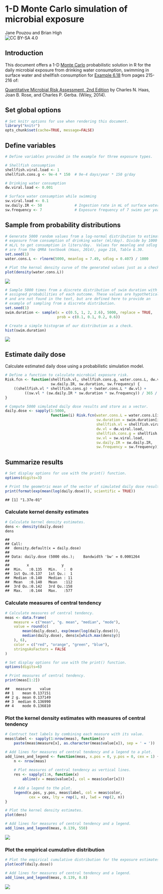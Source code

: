 # 1-D Monte Carlo simulation of microbial exposure
Jane Pouzou and Brian High  
![CC BY-SA 4.0](cc_by-sa_4.png)  

## Introduction

This document offers a 1-D 
[Monte Carlo](https://en.wikipedia.org/wiki/Monte_Carlo_method) probabilistic 
solution in R for the daily microbial exposure from drinking water consumption, 
swimming in surface water and shellfish consumption for 
[Example 6.18](images/ex0618.png) from pages 215-216 of:

[Quantitative Microbial Risk Assessment, 2nd Edition](http://www.wiley.com/WileyCDA/WileyTitle/productCd-1118145291,subjectCd-CH20.html) 
by Charles N. Haas, Joan B. Rose, and Charles P. Gerba. (Wiley, 2014).

## Set global options


```r
# Set knitr options for use when rendering this document.
library("knitr")
opts_chunk$set(cache=TRUE, message=FALSE)
```

## Define variables


```r
# Define variables provided in the example for three exposure types.

# Shellfish consumption
shellfish.viral.load <- 1
shellfish.cons.g <- 9e-4 * 150  # 9e-4 days/year * 150 g/day

# Drinking water consumption
dw.viral.load <- 0.001

# Surface water consumption while swimming
sw.viral.load <- 0.1
sw.daily.IR <- 50               # Ingestion rate in mL of surface water
sw.frequency <- 7               # Exposure frequency of 7 swims per year
```

## Sample from probability distributions


```r
# Generate 5000 random values from a log-normal distribution to estimate 
# exposure from consumption of drinking water (ml/day). Divide by 1000 
# mL/L to get consumption in liters/day.  Values for meanlog and sdlog 
# are from the QMRA textbook (Haas, 2014), page 216, Table 6.30.
set.seed(1)
water.cons.L <- rlnorm(5000, meanlog = 7.49, sdlog = 0.407) / 1000

# Plot the kernal density curve of the generated values just as a check.
plot(density(water.cons.L))
```

![](ex0618prob_files/figure-html/unnamed-chunk-3-1.png)

```r
# Sample 5000 times from a discrete distribution of swim duration with 
# assigned probabilities of each outcome. These values are hypothetical 
# and are not found in the text, but are defined here to provide an 
# example of sampling from a discrete distribution.
set.seed(1)
swim.duration <- sample(x = c(0.5, 1, 2, 2.6), 5000, replace = TRUE, 
                        prob = c(0.1, 0.1, 0.2, 0.6))

# Create a simple histogram of our distribution as a check.
hist(swim.duration)
```

![](ex0618prob_files/figure-html/unnamed-chunk-3-2.png)

## Estimate daily dose

Calculate estimated daily dose using a probabilistic simulation model.


```r
# Define a function to calculate microbial exposure risk.
Risk.fcn <- function(shellfish.vl, shellfish.cons.g, water.cons.L, dw.vl, sw.vl, 
                     sw.daily.IR, sw.duration, sw.frequency) {
    ((shellfish.vl * shellfish.cons.g) + (water.cons.L * dw.vl) + 
         ((sw.vl * (sw.daily.IR * sw.duration * sw.frequency)) / 365 / 1000))
}

# Compute 5000 simulated daily dose results and store as a vector.
daily.dose <- sapply(1:5000, 
                     function(i) Risk.fcn(water.cons.L = water.cons.L[i], 
                                          sw.duration = swim.duration[i], 
                                          shellfish.vl = shellfish.viral.load, 
                                          dw.vl = dw.viral.load, 
                                          shellfish.cons.g = shellfish.cons.g, 
                                          sw.vl = sw.viral.load, 
                                          sw.daily.IR = sw.daily.IR, 
                                          sw.frequency = sw.frequency))
```

## Summarize results


```r
# Set display options for use with the print() function.
options(digits=3)

# Print the geometric mean of the vector of simulated daily dose results.
print(format(exp(mean(log(daily.dose))), scientific = TRUE))
```

```
## [1] "1.37e-01"
```

### Calculate kernel density estimates


```r
# Calculate kernel density estimates.
dens <- density(daily.dose)
dens
```

```
## 
## Call:
## 	density.default(x = daily.dose)
## 
## Data: daily.dose (5000 obs.);	Bandwidth 'bw' = 0.0001264
## 
##        x               y      
##  Min.   :0.135   Min.   :  0  
##  1st Qu.:0.137   1st Qu.:  1  
##  Median :0.140   Median : 11  
##  Mean   :0.140   Mean   :112  
##  3rd Qu.:0.142   3rd Qu.:158  
##  Max.   :0.144   Max.   :577
```

### Calculate measures of central tendency


```r
# Calculate measures of central tendency.
meas <- data.frame(
    measure = c("mean", "g. mean", "median", "mode"),
    value = round(c(
        mean(daily.dose), exp(mean(log(daily.dose))),
        median(daily.dose), dens$x[which.max(dens$y)]
    ), 6),
    color = c("red", "orange", "green", "blue"),
    stringsAsFactors = FALSE
)

# Set display options for use with the print() function.
options(digits=6)

# Print measures of central tendency.
print(meas[1:2])
```

```
##   measure    value
## 1    mean 0.137151
## 2 g. mean 0.137149
## 3  median 0.136990
## 4    mode 0.136810
```

### Plot the kernel density estimates with measures of central tendency


```r
# Contruct text labels by combining each measure with its value.
meas$label <- sapply(1:nrow(meas), function(x) 
    paste(meas$measure[x], as.character(meas$value[x]), sep = ' = '))

# Add lines for measures of central tendency and a legend to a plot.
add_lines_and_legend <- function(meas, x.pos = 0, y.pos = 0, cex = 1) {
    n <- nrow(meas)
    
    # Plot measures of central tendency as vertical lines.
    res <- sapply(1:n, function(x) 
        abline(v = meas$value[x], col = meas$color[x]))
    
    # Add a legend to the plot.
    legend(x.pos, y.pos, meas$label, col = meas$color, 
           cex = cex, lty = rep(1, n), lwd = rep(2, n))
}

# Plot the kernel density estimates.
plot(dens)

# Add lines for measures of central tendency and a legend.
add_lines_and_legend(meas, 0.139, 550)
```

![](ex0618prob_files/figure-html/unnamed-chunk-8-1.png)

### Plot the empirical cumulative distribution


```r
# Plot the empirical cumulative distribution for the exposure estimates.
plot(ecdf(daily.dose))

# Add lines for measures of central tendency and a legend.
add_lines_and_legend(meas, 0.139, 0.8)
```

![](ex0618prob_files/figure-html/unnamed-chunk-9-1.png)

